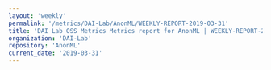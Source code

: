 ```yaml
---
layout: 'weekly'
permalink: '/metrics/DAI-Lab/AnonML/WEEKLY-REPORT-2019-03-31'
title: 'DAI Lab OSS Metrics Metrics report for AnonML | WEEKLY-REPORT-2019-03-31'
organization: 'DAI-Lab'
repository: 'AnonML'
current_date: '2019-03-31'
---
```

